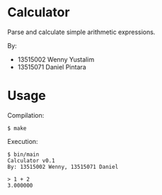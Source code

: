 # Calculator

Parse and calculate simple arithmetic expressions.

By:

- 13515002 Wenny Yustalim
- 13515071 Daniel Pintara

# Usage

Compilation:

```
$ make
```

Execution:

```
$ bin/main
Calculator v0.1
By: 13515002 Wenny, 13515071 Daniel

> 1 + 2
3.000000
```
